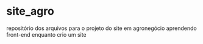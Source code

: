 # site_agro
repositório dos arquivos para o projeto do site em agronegócio
aprendendo front-end enquanto crio um site 

